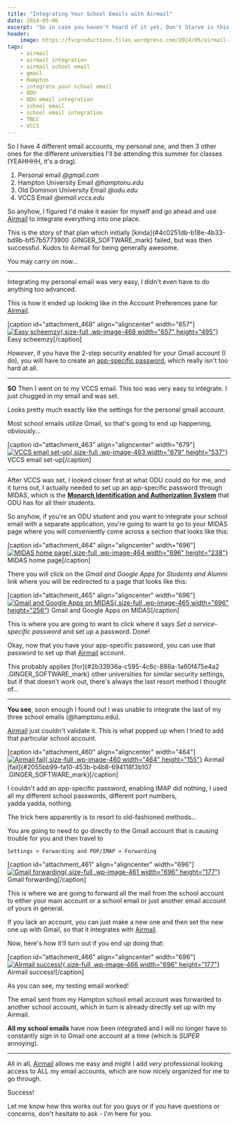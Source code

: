 ```yaml
---
title: "Integrating Your School Emails with Airmail"
date: 2014-05-06
excerpt: "So in case you haven't heard of it yet, Don't Starve is this awesome Indie game."
header:
    image: https://fvcproductions.files.wordpress.com/2014/05/airmail-1-1-mac.png?w=1024&h=436&crop=1
tags:
    - airmail
    - airmail integration
    - airmail school email
    - gmail
    - Hampton
    - integrate your school email
    - ODU
    - ODU email integration
    - school email
    - school email integration
    - TNCC
    - VCCS
---
```


So I have 4 different email accounts, my personal one, and then 3 other
ones for the different universities I'll be attending this summer for
classes (YEAHHHH, it's a drag).

1. Personal email *@gmail.com*
2. Hampton University Email *@hamptonu.edu*
3. Old Dominion University Email *@odu.edu*
4.  VCCS Email *@email.vccs.edu*

So anyhow, I figured I'd make it easier for myself and go ahead and use
[Airmail](https://airmailapp.com) to integrate everything into one place.

This is the story of that plan which initially
[kinda]{#4c0251db-b18e-4b33-bd9b-bf57b5773900 .GINGER_SOFTWARE_mark}
failed, but was then successful. Kudos to Airmail for being generally
awesome.

You may carry on now...

------------------------------------------------------------------------

Integrating my personal email was very easy, I didn't even have to do
anything too advanced.

This is how it ended up looking like in the Account Preferences pane for
[Airmail](https://airmailapp.com).

\[caption id="attachment\_468" align="aligncenter" width="657"\][![Easy
scheemzy](https://fvcproductions.files.wordpress.com/2014/05/screen-shot-2014-05-06-at-8-29-43-pm1.png){.size-full
.wp-image-468 width="657"
height="495"}](https://fvcproductions.files.wordpress.com/2014/05/screen-shot-2014-05-06-at-8-29-43-pm1.png)
Easy scheemzy\[/caption\]

*However*, if you have the 2-step security enabled for your Gmail
account (I do), you will have to create an [app-specific
password](https://support.google.com/accounts/answer/185833?hl=en),
which really isn't too hard at all.

------------------------------------------------------------------------

**SO** Then I went on to my VCCS email. This too was very easy to
integrate. I just chugged in my email and was set.

Looks pretty much exactly like the settings for the personal gmail
account.

Most school emails utilize Gmail, so that's going to end up happening,
obviously...

\[caption id="attachment\_463" align="aligncenter" width="679"\][![VCCS
email
set-up](https://fvcproductions.files.wordpress.com/2014/05/screen-shot-2014-05-06-at-4-48-49-pm.png){.size-full
.wp-image-463 width="679"
height="537"}](https://fvcproductions.files.wordpress.com/2014/05/screen-shot-2014-05-06-at-4-48-49-pm.png)
VCCS email set-up\[/caption\]

------------------------------------------------------------------------

After VCCS was set, I looked closer first at what ODU could do for me,
and it turns out, I actually needed to set up an app-specific password
through MIDAS, which is the **[Monarch Identification and Authorization
System](https://midas.odu.edu)** that ODU has for all their students.

So anyhow, if you're an ODU student and you want to integrate your
school email with a separate application, you're going to want to go to
your MIDAS page where you will conveniently come across a section that
looks like this:

\[caption id="attachment\_464" align="aligncenter" width="696"\][![MIDAS
home
page](https://fvcproductions.files.wordpress.com/2014/05/screen-shot-2014-05-06-at-4-53-53-pm.png){.size-full
.wp-image-464 width="696"
height="238"}](https://fvcproductions.files.wordpress.com/2014/05/screen-shot-2014-05-06-at-4-53-53-pm.png)
MIDAS home page\[/caption\]

There you will click on the *Gmail and Google Apps for Students and
Alumni* link where you will be redirected to a page that looks like
this:

\[caption id="attachment\_465" align="aligncenter" width="696"\][![Gmail
and Google Apps on
MIDAS](https://fvcproductions.files.wordpress.com/2014/05/screen-shot-2014-05-06-at-4-55-04-pm.png){.size-full
.wp-image-465 width="696"
height="256"}](https://fvcproductions.files.wordpress.com/2014/05/screen-shot-2014-05-06-at-4-55-04-pm.png)
Gmail and Google Apps on MIDAS\[/caption\]

This is where you are going to want to click where it says *Set a
service-specific password* and set up a password. Done!

Okay, now that you have your app-specific password, you can use that
password to set up that [Airmail](https://airmailapp.com) account.

This probably applies [for]{#2b33936a-c595-4c6c-886a-1a60f475e4a2
.GINGER_SOFTWARE_mark} other universities for similar security settings,
but if that doesn't work out, there's always the last resort method I
thought of...

------------------------------------------------------------------------

**You see**, soon enough I found out I was unable to integrate the last
of my three school emails (@hamptonu.edu).

[Airmail](https://airmailapp.com) just couldn't validate it. This is what
popped up when I tried to add that particular school account.

\[caption id="attachment\_460" align="aligncenter"
width="464"\][![Airmail
fail](https://fvcproductions.files.wordpress.com/2014/05/screen-shot-2014-05-06-at-4-34-54-pm.png){.size-full
.wp-image-460 width="464"
height="155"}](https://fvcproductions.files.wordpress.com/2014/05/screen-shot-2014-05-06-at-4-34-54-pm.png)
Airmail [fail]{#2055bb99-fa10-453b-b4b8-694118f3b107
.GINGER_SOFTWARE_mark}\[/caption\]

I couldn't add an app-specific password, enabling IMAP did nothing, I
used all my different school passwords, different port numbers,
yadda yadda, nothing.

The trick here apparently is to resort to old-fashioned methods...

You are going to need to go directly to the Gmail account that is
causing trouble for you and then travel to

`Settings > Forwarding and POP/IMAP > Forwarding`

\[caption id="attachment\_461" align="aligncenter" width="696"\][![Gmail
forwarding](https://fvcproductions.files.wordpress.com/2014/05/screen-shot-2014-05-06-at-4-13-48-pm.png){.size-full
.wp-image-461 width="696"
height="177"}](https://fvcproductions.files.wordpress.com/2014/05/screen-shot-2014-05-06-at-4-13-48-pm.png)
Gmail forwarding\[/caption\]

This is where we are going to forward all the mail from the school
account to either your main account or a school email or just another
email account of yours in general.

If you lack an account, you can just make a new one and then set the new
one up with Gmail, so that it integrates with
[Airmail](https://airmailapp.com).

Now, here's how it'll turn out if you end up doing that:

\[caption id="attachment\_466" align="aligncenter"
width="696"\][![AIrmail
success!](https://fvcproductions.files.wordpress.com/2014/05/screen-shot-2014-05-06-at-8-06-35-pm.png){.size-full
.wp-image-466 width="696"
height="177"}](https://fvcproductions.files.wordpress.com/2014/05/screen-shot-2014-05-06-at-8-06-35-pm.png)
Airmail success!\[/caption\]

As you can see, my testing email worked!

The email sent from my Hampton school email account was forwarded to
another school account, which in turn is already directly set up with my
Airmail.

**All my school emails** have now been integrated and I will no longer
have to constantly sign in to Gmail one account at a time (which is
*SUPER* annoying).

------------------------------------------------------------------------

All in all, [Airmail](https://airmailapp.com) allows me easy and might I
add *very* professional looking access to ALL my email accounts, which
are now nicely organized for me to go through.

Success!

Let me know how this works out for you guys or if you have questions or
concerns, don't hesitate to ask - I'm here for you.
